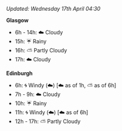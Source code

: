 *Updated: Wednesday 17th April 04:30*

**Glasgow**

* 6h - 14h: :cloud: Cloudy
* 15h: :umbrella: Rainy
* 16h: :partly_sunny: Partly Cloudy
* 17h: :cloud: Cloudy

**Edinburgh**

* 6h: :cyclone: Windy (:cloud:) [:cloud: as of 1h, :partly_sunny: as of 6h]
* 7h - 9h: :cloud: Cloudy
* 10h: :umbrella: Rainy
* 11h: :cyclone: Windy (:cloud:) [:cloud: as of 6h]
* 12h - 17h: :partly_sunny: Partly Cloudy
